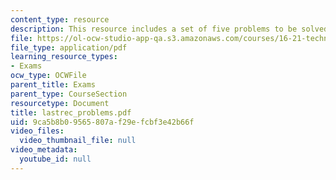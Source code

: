```yaml
---
content_type: resource
description: This resource includes a set of five problems to be solved by the students.
file: https://ol-ocw-studio-app-qa.s3.amazonaws.com/courses/16-21-techniques-for-structural-analysis-and-design-spring-2005/9ca5b8b09565807af29efcbf3e42b66f_lastrec_problems.pdf
file_type: application/pdf
learning_resource_types:
- Exams
ocw_type: OCWFile
parent_title: Exams
parent_type: CourseSection
resourcetype: Document
title: lastrec_problems.pdf
uid: 9ca5b8b0-9565-807a-f29e-fcbf3e42b66f
video_files:
  video_thumbnail_file: null
video_metadata:
  youtube_id: null
---
```

